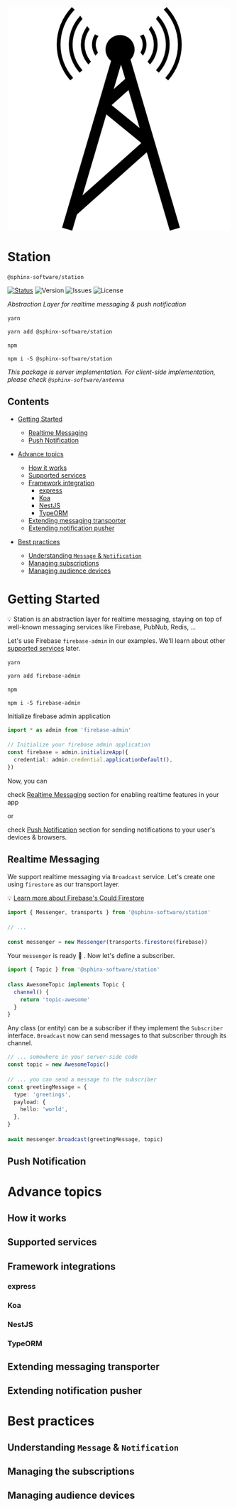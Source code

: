 ![Station](station-icon.png)

# Station

`@sphinx-software/station`

[![Status](https://circleci.com/gh/sphinx-software/station.svg?style=svg)](https://app.circleci.com/pipelines/github/sphinx-software/station)
![Version](https://img.shields.io/github/package-json/v/sphinx-software/station)
![Issues](https://img.shields.io/github/issues-raw/sphinx-software/station)
![License](https://img.shields.io/github/license/sphinx-software/station)

_Abstraction Layer for realtime messaging & push notification_

`yarn`

```shell script
yarn add @sphinx-software/station
```

`npm`

```shell script
npm i -S @sphinx-software/station
```

_This package is server implementation.
For client-side implementation, please check `@sphinx-software/antenna`_

## Contents

- [Getting Started](#getting-started)

  - [Realtime Messaging](#realtime-messaging)
  - [Push Notification](#push-notification)

- [Advance topics](#advance-topics)
  - [How it works](#how-it-works)
  - [Supported services](#supported-services)
  - [Framework integration](#framework-integrations)
    - [express](#express)
    - [Koa](#koa)
    - [NestJS](#nestjs)
    - [TypeORM](#typeorm)
  - [Extending messaging transporter](#extending-messaging-transporter)
  - [Extending notification pusher](#extending-notification-pusher)
- [Best practices](#best-practices)
  - [Understanding `Message` & `Notification`](#understanding-message--notification)
  - [Managing subscriptions](#managing-the-subscriptions)
  - [Managing audience devices](#managing-audience-devices)

# Getting Started

💡 Station is an abstraction layer for realtime messaging,
staying on top of well-known messaging services like Firebase, PubNub, Redis, ...

Let's use Firebase `firebase-admin` in our examples. We'll learn about other [supported services](#supported-services) later.

`yarn`

```shell script
yarn add firebase-admin
```

`npm`

```shell script
npm i -S firebase-admin
```

Initialize firebase admin application

```ts
import * as admin from 'firebase-admin'

// Initialize your firebase admin application
const firebase = admin.initializeApp({
  credential: admin.credential.applicationDefault(),
})
```

Now, you can

check [Realtime Messaging](#realtime-messaging) section for enabling realtime features in your app

or

check [Push Notification](#push-notification) section for sending notifications to your user's devices & browsers.

## Realtime Messaging

We support realtime messaging via `Broadcast` service.
Let's create one using `firestore` as our transport layer.

💡 [Learn more about Firebase's Could Firestore](https://firebase.google.com/docs/firestore)

```ts
import { Messenger, transports } from '@sphinx-software/station'

// ...

const messenger = new Messenger(transports.firestore(firebase))
```

Your `messenger` is ready 🚀 . Now let's define a subscriber.

```ts
import { Topic } from '@sphinx-software/station'

class AwesomeTopic implements Topic {
  channel() {
    return 'topic-awesome'
  }
}
```

Any class (or entity) can be a subscriber if they implement the `Subscriber` interface.
`Broadcast` now can send messages to that subscriber through its channel.

```ts
// ... somewhere in your server-side code
const topic = new AwesomeTopic()

// ... you can send a message to the subscriber
const greetingMessage = {
  type: 'greetings',
  payload: {
    hello: 'world',
  },
}

await messenger.broadcast(greetingMessage, topic)
```

## Push Notification

# Advance topics

## How it works

## Supported services

## Framework integrations

### express

### Koa

### NestJS

### TypeORM

## Extending messaging transporter

## Extending notification pusher

# Best practices

## Understanding `Message` & `Notification`

## Managing the subscriptions

## Managing audience devices
